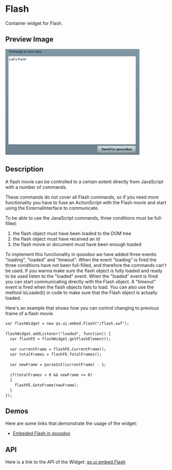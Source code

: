 Flash
=====

Container widget for Flash.

Preview Image
-------------

![flash.png](flash.png%0A%20%20%20%20%20%20%20%20%20%20%20%20%20%20%20%20%20%20%20%20:width:%20419%20px%0A%20%20%20%20%20%20%20%20%20%20%20%20%20%20%20%20%20%20%20%20:target:%20../../flash.png)

Description
-----------

A flash movie can be controlled to a certain extent directly from JavaScript with a number of commands.

These commands do not cover all Flash commands, so if you need more functionality you have to fuse an ActionScript with the Flash movie and start using the ExternalInterface to communicate.

To be able to use the JavaScript commands, three conditions must be full-filled:

1.  the flash object must have been loaded to the DOM tree
2.  the flash object must have received an id
3.  the flash movie or document must have been enough loaded

To implement this functionality in qooxdoo we have added three events: "loading", "loaded" and "timeout". When the event "loading" is fired the three conditions have not been full-filled, and therefore the commands can't be used. If you wanna make sure the flash object is fully loaded and ready to be used listen to the "loaded" event. When the "loaded" event is fired you can start communicating directly with the Flash object. A "timeout" event is fired when the flash objects fails to load. You can also use the method isLoaded() in code to make sure that the Flash object is actually loaded.

Here's an example that shows how you can control changing to previous frame of a flash movie.

    var flashWidget = new qx.ui.embed.Flash("/flash.swf");

    flashWidget.addListener("loaded", function() {
      var flashFE = flashWidget.getFlashElement();

      var currentFrame = flashFE.CurrentFrame();
      var totalFrames = flashFE.TotalFrames();

      var newFrame = parseInt(currentFrame) - 1;

      if(totalFrames > 0 && newFrame >= 0)
      {
        flashFE.GotoFrame(newFrame);
      }
    });

Demos
-----

Here are some links that demonstrate the usage of the widget:

-   [Embeded Flash in qooxdoo](http://www.qooxdoo.org/devel/demobrowser/#widget~Flash.html)

API
---

Here is a link to the API of the Widget:
[qx.ui.embed.Flash](http://www.qooxdoo.org/devel/api/#qx.ui.embed.Flash)
